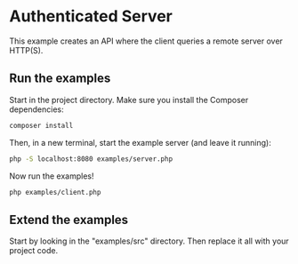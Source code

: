 # Authenticated Server

This example creates an API where the client queries a remote server over HTTP(S).


## Run the examples

Start in the project directory. Make sure you install the Composer dependencies:
```bash
composer install
```

Then, in a new terminal, start the example server (and leave it running):
```bash
php -S localhost:8080 examples/server.php
```

Now run the examples!
```bash
php examples/client.php
```


## Extend the examples

Start by looking in the "examples/src" directory. Then replace it all with your
project code.
